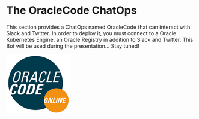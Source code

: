 # The OracleCode ChatOps

This section provides a ChatOps named OracleCode that can interact with Slack
and Twitter. In order to deploy it, you must connect to a Oracle Kubernetes
Engine, an Oracle Registry in addition to Slack and Twitter. This Bot will
be used during the presentation... Stay tuned!

![Oracle Code](../docs/images/oraclecode.png)